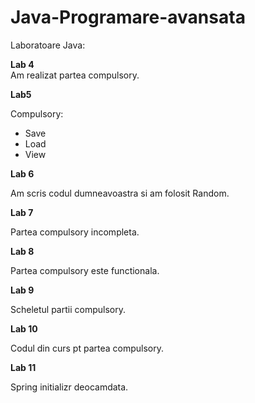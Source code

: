 # Java-Programare-avansata
Laboratoare Java:

<b>Lab 4</b><br>
Am realizat partea compulsory.

<b>Lab5</b><br>
<p>Compulsory:</p>
<ul>
  <li>Save</li>
  <li>Load</li>
  <li>View</li>
</ul>

<b>Lab 6</b>
<p>Am scris codul dumneavoastra si am folosit Random.</p>

<b>Lab 7</b>
<p>Partea compulsory incompleta.</p>

<b>Lab 8</b>
<p>Partea compulsory este functionala.</p>

<b>Lab 9</b>
<p>Scheletul partii compulsory.</p>

<b>Lab 10</b>
<p>Codul din curs pt partea compulsory.</p>

<b>Lab 11</b>
<p>Spring initializr deocamdata.</p>
